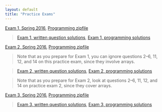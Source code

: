 ```yaml
---
layout: default
title: "Practice Exams"
---
```


[Exam 1, Spring 2016](cs101-spring2016-exam01.pdf), [Programming zipfile](CS101_Exam1.zip)

> [Exam 1, written question solutions](cs101-spring2016-exam01-solution.pdf), [Exam 1, programming solutions](CS101_Exam1_Solution.zip)

[Exam 2, Spring 2016](cs101-spring2016-exam02.pdf), [Programming zipfile](CS101_Exam2.zip)

> Note that as you prepare for Exam 1, you can ignore questions 2&ndash;6, 11, 12, and 14 on this practice exam, since they involve arrays.

> [Exam 2, written question solutions](cs101-spring2016-exam02-solution.pdf), [Exam 2, programming solutions](CS101_Exam2_Solution.zip)

> Note that as you prepare for Exam 2, look at questions 2&ndash;6, 11, 12, and 14 on practice exam 2, since they cover arrays.

[Exam 3, Spring 2016](cs101-spring2016-exam03.pdf), [Programming zipfile](CS101_Exam3.zip)

> [Exam 3, written question solutions](cs101-spring2016-exam03-solution.pdf), [Exam 3, programming solutions](CS101_Exam3_Solution.zip)

<!--
[Exam 4, Spring 2016](cs101-spring2016-exam04.pdf), [Programming zipfile](CS101_Exam4.zip)

> [Exam 4, written question solutions](cs101-spring2016-exam04-solution.pdf), [Exam 4, programming solutions](CS101_Exam4_Solution.zip)

-->